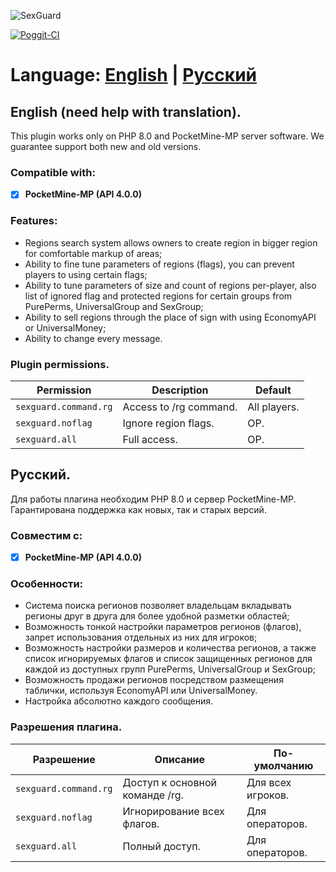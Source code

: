![SexGuard](https://raw.githubusercontent.com/universalcrew/SexGuard/master/sexguard.jpg)

[![Poggit-CI](https://poggit.pmmp.io/ci.badge/universalcrew/SexGuard/SexGuard)](https://poggit.pmmp.io/ci/universalcrew/SexGuard/SexGuard)

# Language: [English](#ENG) | [Русский](#RUS)

<a name="ENG"></a>

## English (need help with translation).

This plugin works only on PHP 8.0 and PocketMine-MP server software. We guarantee support both new and old versions.

### Compatible with:

- [x] **PocketMine-MP (API 4.0.0)**

### Features:

- Regions search system allows owners to create region in bigger region for comfortable markup of areas;
- Ability to fine tune parameters of regions (flags), you can prevent players to using certain flags;
- Ability to tune parameters of size and count of regions per-player, also list of ignored flag and protected regions for certain groups from PurePerms, UniversalGroup and SexGroup;
- Ability to sell regions through the place of sign with using EconomyAPI or UniversalMoney;
- Ability to change every message.

### Plugin permissions.

Permission | Description | Default
--- | --- | ---
`sexguard.command.rg` | Access to /rg command. | All players.
`sexguard.noflag` | Ignore region flags. | OP.
`sexguard.all` | Full access. | OP.

<a name="RUS"></a>

## Русский.

Для работы плагина необходим PHP 8.0 и сервер PocketMine-MP. Гарантирована поддержка как новых, так и старых версий.

### Совместим с:

- [x] **PocketMine-MP (API 4.0.0)**

### Особенности:

- Система поиска регионов позволяет владельцам вкладывать регионы друг в друга для более удобной разметки областей;
- Возможность тонкой настройки параметров регионов (флагов), запрет использования отдельных из них для игроков;
- Возможность настройки размеров и количества регионов, а также список игнорируемых флагов и список защищенных регионов для каждой из доступных групп PurePerms, UniversalGroup и SexGroup;
- Возможность продажи регионов посредством размещения таблички, используя EconomyAPI или UniversalMoney.
- Настройка абсолютно каждого сообщения.

### Разрешения плагина.

Разрешение | Описание | По-умолчанию
--- | --- | ---
`sexguard.command.rg` | Доступ к основной команде /rg. | Для всех игроков.
`sexguard.noflag` | Игнорирование всех флагов. | Для операторов.
`sexguard.all` | Полный доступ. | Для операторов.
